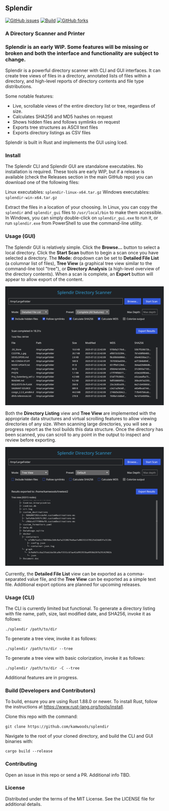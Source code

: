 ## Splendir 

[![GitHub issues](https://img.shields.io/github/issues/kamwoods/splendir.svg)](https://github.com/kamwoods/splendir/issues)
[![Build](https://github.com/kamwoods/splendir/actions/workflows/rust.yml/badge.svg)](https://github.com/kamwoods/splendir/actions/workflows/rust.yml)
[![GitHub forks](https://img.shields.io/github/forks/kamwoods/splendir.svg)](https://github.com/kamwoods/splendir/network)

### A Directory Scanner and Printer

### Splendir is an early WIP. Some features will be missing or broken and both the interface and functionality are subject to change.

Splendir is a powerful directory scanner with CLI and GUI interfaces. It can create tree views of files in a directory, annotated lists of files within a directory, and high-level reports of directory contents and file type distributions.

Some notable features:
- Live, scrollable views of the entire directory list or tree, regardless of size.
- Calculates SHA256 and MD5 hashes on request
- Shows hidden files and follows symlinks on request
- Exports tree structures as ASCII text files
- Exports directory listings as CSV files

Splendir is built in Rust and implements the GUI using Iced.

### Install

The Splendir CLI and Splendir GUI are standalone executables. No installation is required. These tools are early WIP, but if a release is available (check the Releases section in the main GitHub repo) you can download one of the following files:

Linux executables: ```splendir-linux-x64.tar.gz```
Windows executables: ```splendir-win-x64.tar.gz```

Extract the files in a location of your choosing. In Linux, you can copy the ```splendir``` and ```splendir_gui``` files to ```/usr/local/bin``` to make them accessible. In Windows, you can simply double-click on ```splendir_gui.exe``` to run it, or run ```splendir.exe``` from PowerShell to use the command-line utility.

### Usage (GUI)

The Splendir GUI is relatively simple. Click the **Browse...** button to select a local directory. Click the **Start Scan** button to begin a scan once you have selected a directory. The **Mode:** dropdown can be set to **Detailed File List** (a columnar list of files), **Tree View** (a graphical tree view similar to the command-line tool "tree"), or **Directory Analysis** (a high-level overview of the directory contents). When a scan is complete, an **Export** button will appear to allow export of the content.

![Splendir Directory Listing View](assets/sds-dirview.png)

Both the **Directory Listing** view and **Tree View** are implemented with the appropriate data structures and virtual scrolling features to allow viewing directories of any size. When scanning large directories, you will see a progress report as the tool builds this data structure. Once the directory has been scanned, you can scroll to any point in the output to inspect and review before exporting.

![Splendir Tree Listing View](assets/sds-treeview.png)

Currently, the **Detailed File List** view can be exported as a comma-separated value file, and the **Tree View** can be exported as a simple text file. Additional export options are planned for upcoming releases.

### Usage (CLI)

The CLI is currently limited but functional. To generate a directory listing with file name, path, size, last modified date, and SHA256, invoke it as follows:

```./splendir /path/to/dir```

To generate a tree view, invoke it as follows:

```./splendir /path/to/dir --tree```

To generate a tree view with basic colorization, invoke it as follows:

```./splendir /path/to/dir -C --tree```

Additional features are in progress.

### Build (Developers and Contributors)

To build, ensure you are using Rust 1.88.0 or newer. To install Rust, follow the instructions at https://www.rust-lang.org/tools/install.

Clone this repo with the command:

```git clone https://github.com/kamwoods/splendir```

Navigate to the root of your cloned directory, and build the CLI and GUI binaries with:

```shell
cargo build --release
```

### Contributing

Open an issue in this repo or send a PR. Additional info TBD.

### License

Distributed under the terms of the MIT License. See the LICENSE file for additional details.
